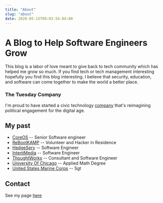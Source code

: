 ```yaml
---
title: "About"
slug: "about"
date: 2020-05-15T09:03:54-04:00
---
```

# A Blog to Help Software Engineers Grow


This blog is a labor of love meant to give back to tech community which has helped me grow so much.
If you find tech or tech management interesting hopefully you find this blog interesting.
I believe that security, education, and software can come together to make the world a better place.


### The Tuesday Company
I'm proud to have started a civic technology [company](https://www.tuesdaycompany.com) that's reimagining political engagement for the digital age.


## My past
- [CoreOS](https://coreos.com/) -- Senior Software engineer
- [ReBootKAMP](http://rbk.org/) -- Volunteer and Hacker in Residence
- [HedgeServ](https://www.hedgeserv.com/) -- Software Engineer
- [IntentMedia](https://intentmedia.com/) -- Software Engineer
- [ThoughtWorks](https://www.thoughtworks.com/) -- Consultant and Software Engineer
- [University Of Chicago](https://www.uchicago.edu/) -- Applied Math Degree
- [United States Marine Corps](https://www.marines.com) -- Sgt


## Contact
See my page [here](/contact)